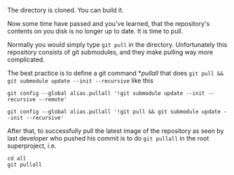 The directory is cloned. You can build it.

Now some time have passed and you've learned, that the repository's contents on you disk is no longer up to date. It is time to pull.

Normally you would simply type `git pull` in the directory. Unfortunately this repository consists of git submodules, and they make pulling way more complicated.

The best practice is to define a git command **pullall* that does `git pull && git submodule update --init --recursive` like this

```{bash}
git config --global alias.pullall '!git submodule update --init --recursive --remote'

git config --global alias.pullall '!git pull && git submodule update --init --recursive'
``` 



After that, to successfully pull the latest image of the repository as seen by last developer who pushed his commit is to do `git pullall` in the root superproject, i.e.

```{bash}
cd all
git pullall
```

